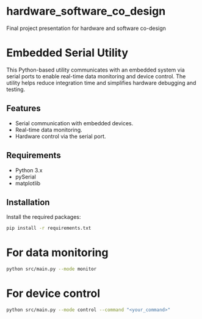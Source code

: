 # hardware_software_co_design
Final project presentation for hardware and software co-design

# Embedded Serial Utility

This Python-based utility communicates with an embedded system via serial ports to enable real-time data monitoring and device control. The utility helps reduce integration time and simplifies hardware debugging and testing.

## Features
- Serial communication with embedded devices.
- Real-time data monitoring.
- Hardware control via the serial port.

## Requirements
- Python 3.x
- pySerial
- matplotlib

## Installation

Install the required packages:

```bash
pip install -r requirements.txt
```

# For data monitoring

```bash
python src/main.py --mode monitor
```

# For device control

```bash
python src/main.py --mode control --command "<your_command>"
```
